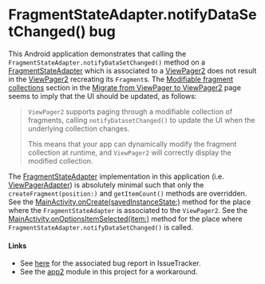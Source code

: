 # FragmentStateAdapter.notifyDataSetChanged() bug

This Android application demonstrates that calling the `FragmentStateAdapter.notifyDataSetChanged()` method on
a [FragmentStateAdapter](https://developer.android.com/reference/androidx/viewpager2/adapter/FragmentStateAdapter)
which is associated to
a [ViewPager2](https://developer.android.com/reference/androidx/viewpager2/widget/ViewPager2) does not result
in the [ViewPager2](https://developer.android.com/reference/androidx/viewpager2/widget/ViewPager2) recreating
its `Fragment`s.
The [Modifiable fragment collections](https://developer.android.com/training/animation/vp2-migration#modifiable-fragments)
section in
the [Migrate from ViewPager to ViewPager2](https://developer.android.com/training/animation/vp2-migration)
page seems to imply that the UI should be updated, as follows:

> `ViewPager2` supports paging through a modifiable collection of fragments, calling `notifyDatasetChanged()` to update the UI when the underlying collection changes.
>
> This means that your app can dynamically modify the fragment collection at runtime, and `ViewPager2` will correctly display the modified collection.

The [FragmentStateAdapter](https://developer.android.com/reference/androidx/viewpager2/adapter/FragmentStateAdapter)
implementation in this application
(i.e. [ViewPagerAdapter](src/main/java/com/tazkiyatech/viewpager2/experiments/app1/ViewPagerAdapter.kt)) is
absolutely minimal such that only the `createFragment(position:)` and `getItemCount()` methods are overridden.
See
the [MainActivity.onCreate(savedInstanceState:)](src/main/java/com/tazkiyatech/viewpager2/experiments/app1/MainActivity.kt)
method for the place where the `FragmentStateAdapter` is associated to the `ViewPager2`. See
the [MainActivity.onOptionsItemSelected(item:)](src/main/java/com/tazkiyatech/viewpager2/experiments/app1/MainActivity.kt)
method for the place where `FragmentStateAdapter.notifyDataSetChanged()` is called.

#### Links

* See [here](https://issuetracker.google.com/issues/171039652) for the associated bug report in IssueTracker.
* See the [app2](../app2) module in this project for a workaround.
